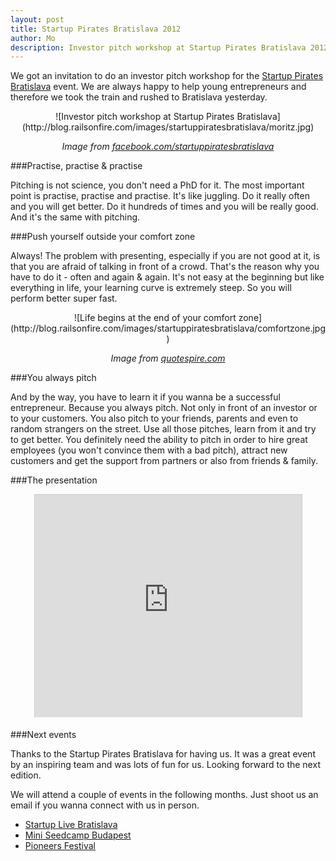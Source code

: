 ```yaml
---
layout: post
title: Startup Pirates Bratislava 2012
author: Mo
description: Investor pitch workshop at Startup Pirates Bratislava 2012
---
```


We got an invitation to do an investor pitch workshop for the 
[Startup Pirates Bratislava](http://bratislava.startuppirates.org) event. We are always 
happy to help young entrepreneurs and therefore we took the train and rushed to Bratislava 
yesterday.

<center>![Investor pitch workshop at Startup Pirates Bratislava](http://blog.railsonfire.com/images/startuppiratesbratislava/moritz.jpg)

<i>Image from <a href="http://facebook.com/startuppiratesbratislava" target="_blank">facebook.com/startuppiratesbratislava</a></i></center>

###Practise, practise & practise

Pitching is not science, you don't need a PhD for it. The most important point is practise, practise and practise. 
It's like juggling. Do it really often and you will get better. Do it hundreds of times and you will be really good. 
And it's the same with pitching.

###Push yourself outside your comfort zone

Always! The problem with presenting, especially if you are not good at it, is that you are afraid of talking 
in front of a crowd. That's the reason why you have to do it - often and again & again. It's not easy at the 
beginning but like everything in life, your learning curve is extremely steep. So you will perform better super fast.

<center>![Life begins at the end of your comfort zone](http://blog.railsonfire.com/images/startuppiratesbratislava/comfortzone.jpg)

<i>Image from <a href="http://quotespire.com" target="_blank">quotespire.com</a></i></center>

###You always pitch

And by the way, you have to learn it if you wanna be a successful entrepreneur. Because you always pitch. Not only in front of an investor or 
to your customers. You also pitch to your friends, parents and even to random strangers on the street. Use all those pitches, learn from it 
and try to get better. You definitely need the ability to pitch in order to hire great employees (you won't convince them with a bad pitch), 
attract new customers and get the support from partners or also from friends & family.

###The presentation

<center><iframe src="http://www.slideshare.net/slideshow/embed_code/13981031" width="427" height="356" frameborder="0" marginwidth="0" marginheight="0" scrolling="no" style="border:1px solid #CCC;border-width:1px 1px 0;margin-bottom:5px" allowfullscreen> </iframe></center>

###Next events

Thanks to the Startup Pirates Bratislava for having us. It was a great event by an inspiring team and was lots of fun for us. Looking forward 
to the next edition.
 
We will attend a couple of events in the following months. Just shoot us an email if you wanna connect with us in person.

* <a href="http://www.startuplive.in/bratislava" target="_blank">Startup Live Bratislava</a>
* <a href="http://www.seedcamp.com/events/seedcamp-budapest-3rd-week-october-apply-now" target="_blank">Mini Seedcamp Budapest</a>
* <a href="http://www.pioneersfestival.com" target="_blank">Pioneers Festival</a>